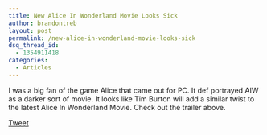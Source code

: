 ```yaml
---
title: New Alice In Wonderland Movie Looks Sick
author: brandontreb
layout: post
permalink: /new-alice-in-wonderland-movie-looks-sick
dsq_thread_id:
  - 1354911418
categories:
  - Articles
---
```

<center>
</center>

I was a big fan of the game Alice that came out for PC. It def portrayed AIW as a darker sort of movie. It looks like Tim Burton will add a similar twist to the latest Alice In Wonderland Movie. Check out the trailer above.

<div style="">
  <a href="http://twitter.com/share" class="twitter-share-button" data-count="horizontal" data-text="New Alice In Wonderland Movie Looks Sick" data-url="http://brandontreb.com/new-alice-in-wonderland-movie-looks-sick"  data-via="brandontreb" data-related="brandontreb:">Tweet</a>
</div>